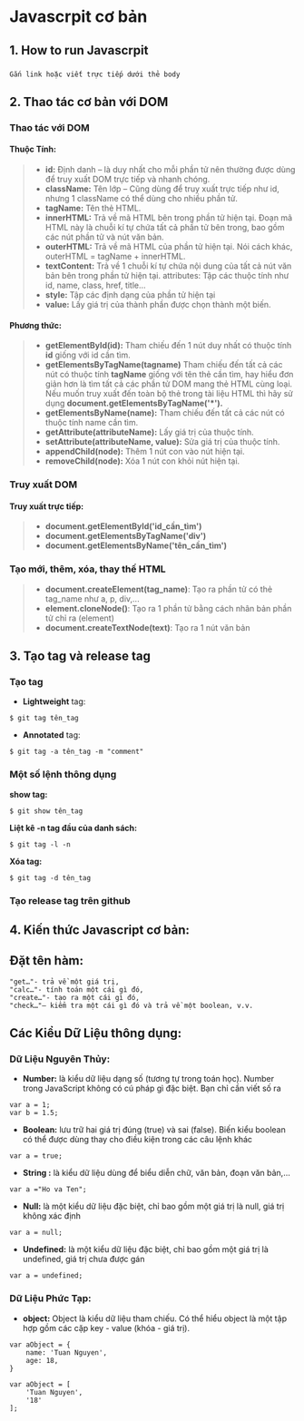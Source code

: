 # Javascrpit cơ bản
## 1. How to run Javascrpit
###
~~~
Gắn link hoặc viết trực tiếp dưới thẻ body
~~~
##  2. Thao tác cơ bản với DOM
### Thao tác với DOM
#### **Thuộc Tính:**
> * **id:** Định danh – là duy nhất cho mỗi phần tử nên thường được dùng để truy xuất DOM trực tiếp và nhanh chóng. 
> * **className:** Tên lớp – Cũng dùng để truy xuất trực tiếp như id, nhưng 1 className có thể dùng cho nhiều phần tử.
> * **tagName:** Tên thẻ HTML.
> * **innerHTML:** Trả về mã HTML bên trong phần tử hiện tại. Đoạn mã HTML này là chuỗi kí tự chứa tất cả phần tử bên trong, bao gồm các nút phần tử và nút văn bản.
> * **outerHTML:** Trả về mã HTML của phần tử hiện tại. Nói cách khác, outerHTML = tagName + innerHTML.
> * **textContent:** Trả về 1 chuỗi kí tự chứa nội dung của tất cả nút văn bản bên trong phần tử hiện tại.
attributes: Tập các thuộc tính như id, name, class, href, title…
> * **style:** Tập các định dạng của phần tử hiện tại
> * **value:** Lấy giá trị của thành phần được chọn thành một biến.

#### **Phương thức:**
> * **getElementById(id):** Tham chiếu đến 1 nút duy nhất có thuộc tính **id** giống với id cần tìm.
> * **getElementsByTagName(tagname)** Tham chiếu đến tất cả các nút có thuộc tính **tagName** giống với tên thẻ cần tìm, hay hiểu đơn giản hơn là tìm tất cả các phần tử DOM mang thẻ HTML cùng loại. Nếu muốn truy xuất đến toàn bộ thẻ trong tài liệu HTML thì hãy sử dụng **document.getElementsByTagName('*').**
> * **getElementsByName(name):** Tham chiếu đến tất cả các nút có thuộc tính name cần tìm.
> * **getAttribute(attributeName):** Lấy giá trị của thuộc tính.
> * **setAttribute(attributeName, value):** Sửa giá trị của thuộc tính.
> * **appendChild(node):** Thêm 1 nút con vào nút hiện tại.
> * **removeChild(node):** Xóa 1 nút con khỏi nút hiện tại.

### **Truy xuất DOM**
#### **Truy xuất trực tiếp:**
> * **document.getElementById('id_cần_tìm')**
> * **document.getElementsByTagName('div')**
> * **document.getElementsByName('tên_cần_tìm')**

### **Tạo mới, thêm, xóa, thay thế HTML**
> * **document.createElement(tag_name)**: Tạo ra phần tử có thẻ tag_name như a, p, div,...
> * **element.cloneNode()**: Tạo ra 1 phần tử bằng cách nhân bản phần tử chỉ ra (element)
> * **document.createTextNode(text)**: Tạo ra 1 nút văn bản

## 3. Tạo tag và release tag
### **Tạo tag**
* **Lightweight** tag:
~~~
$ git tag tên_tag
~~~ 

* **Annotated** tag:
~~~
$ git tag -a tên_tag -m "comment"
~~~ 

### **Một số lệnh thông dụng**
**show tag:**
~~~
$ git show tên_tag
~~~ 

**Liệt kê -n tag đầu của danh sách:**
~~~
$ git tag -l -n
~~~ 

**Xóa tag:**
~~~
$ git tag -d tên_tag
~~~ 

### **Tạo release tag trên github**
## 4. Kiến thức Javascript cơ bản: 
## **Đặt tên hàm:**
~~~
"get…"- trả về một giá trị,
"calc…"- tính toán một cái gì đó,
"create…"- tạo ra một cái gì đó,
"check…"– kiểm tra một cái gì đó và trả về một boolean, v.v.
~~~

## **Các Kiểu Dữ Liệu thông dụng:**
### **Dữ Liệu Nguyên Thủy:**
* **Number:** là kiểu dữ liệu dạng số (tương tự trong toán học). Number trong JavaScript không có cú pháp gì đặc biệt. Bạn chỉ cần viết số ra 
~~~
var a = 1;
var b = 1.5;
~~~
* **Boolean:** lưu trữ hai giá trị đúng (true) và sai (false). Biến kiểu boolean có thể được dùng thay cho điều kiện trong các câu lệnh khác
~~~
var a = true;
~~~

* **String :** là kiểu dữ liệu dùng để biểu diễn chữ, văn bản, đoạn văn bản,...
~~~
var a ="Ho va Ten";
~~~

* **Null:** là một kiểu dữ liệu đặc biệt, chỉ bao gồm một giá trị là null, giá trị không xác định
~~~
var a = null;
~~~

* **Undefined:** là một kiểu dữ liệu đặc biệt, chỉ bao gồm một giá trị là undefined, giá trị chưa được gán
~~~
var a = undefined;
~~~
### **Dữ Liệu Phức Tạp:**
* **object:** Object là kiểu dữ liệu tham chiếu. Có thể hiểu object là một tập hợp gồm các cặp key - value (khóa - giá trị).
~~~
var aObject = {
    name: 'Tuan Nguyen',
    age: 18,
}

var aObject = [
    'Tuan Nguyen',
    '18'
];
~~~

